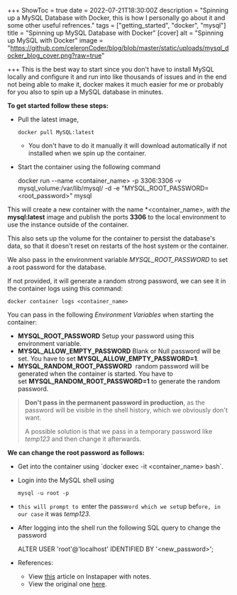 +++
ShowToc = true
date = 2022-07-21T18:30:00Z
description = "Spinning up a MySQL Database with Docker, this is how I personally go about it and some other useful refrences."
tags = ["getting_started", "docker", "mysql"]
title = "Spinning up MySQL Database with Docker"
[cover]
alt = "Spinning up MySQL with Docker"
image = "https://github.com/celeronCoder/blog/blob/master/static/uploads/mysql_docker_blog_cover.png?raw=true"

+++
This is the best way to start since you don't have to install MySQL locally and configure it and run into like thousands of issues and in the end not being able to make it, docker makes it much easier for me or probably for you also to spin up a MySQL database in minutes.

**To get started follow these steps:**

* Pull the latest image, 

      docker pull MySQL:latest
  * You don't have to do it manually it will download automatically if not installed when we spin up the container.
* Start the container using the following command

    docker run --name <container_name> -p 3306:3306 -v mysql_volume:/var/lib/mysql/ -d -e "MYSQL_ROOT_PASSWORD=<root_password>" mysql

This will create a new container with the name *<container_name>_, with the_ **mysql:latest** image and publish the ports **3306** to the local environment to use the instance outside of the container.

This also sets up the volume for the container to persist the database's data, so that it doesn't reset on restarts of the host system or the container.

We also pass in the environment variable _MYSQL_ROOT_PASSWORD_ to set a root password for the database.

If not provided, it will generate a random strong password, we can see it in the container logs using this command:

    docker container logs <container_name>

You can pass in the following _Environment Variables_ when starting the container:

* **MYSQL_ROOT_PASSWORD** Setup your password using this environment variable.
* **MYSQL_ALLOW_EMPTY_PASSWORD** Blank or Null password will be set. You have to set **MYSQL_ALLOW_EMPTY_PASSWORD=1**.
* **MYSQL_RANDOM_ROOT_PASSWORD**  random password will be generated when the container is started. You have to set **MYSQL_RANDOM_ROOT_PASSWORD=1** to generate the random password.

> **Don't pass in the permanent password in production**, as the password will be visible in the shell history, which we obviously don't want. 
>
> A possible solution is that we pass in a temporary password like _temp123_ and then change it afterwards.

**We can change the root password as follows:** 

* Get into the container using \`docker exec -it <container_name> bash\`.
* Login into the MySQL shell using 

      mysql -u root -p
* `this will prompt to `enter the passw`ord which we set`up bef`ore, in our case` it was _temp123_.
* After logging into the shell run the following SQL query to change the password

    ALTER USER 'root'@'localhost' IDENTIFIED BY '<new_password>';

* References:
  * View [this](https://www.instapaper.com/read/1523582174/20140126 "Instapaper Read") article on Instapaper with notes.
  * View the original one [here](https://ostechnix.com/setup-mysql-with-docker-in-linux "Original Article").
